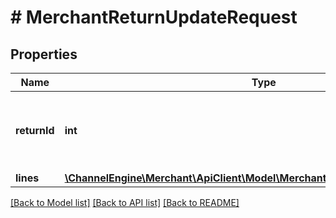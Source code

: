 # # MerchantReturnUpdateRequest

## Properties

Name | Type | Description | Notes
------------ | ------------- | ------------- | -------------
**returnId** | **int** | The ChannelEngine return ID of the return you would like to update. |
**lines** | [**\ChannelEngine\Merchant\ApiClient\Model\MerchantReturnLineUpdateRequest[]**](MerchantReturnLineUpdateRequest.md) |  |

[[Back to Model list]](../../README.md#models) [[Back to API list]](../../README.md#endpoints) [[Back to README]](../../README.md)

